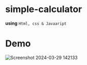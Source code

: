 # simple-calculator
**using** `Html, css & Javaaript`

# Demo

![Screenshot 2024-03-29 142133](https://github.com/Nom3o/simple-calculator/assets/132087367/189ecab1-f61f-44e5-a6aa-ea07b3906074)


